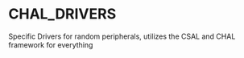 # CHAL_DRIVERS
Specific Drivers for random peripherals, utilizes the CSAL and CHAL framework for everything

